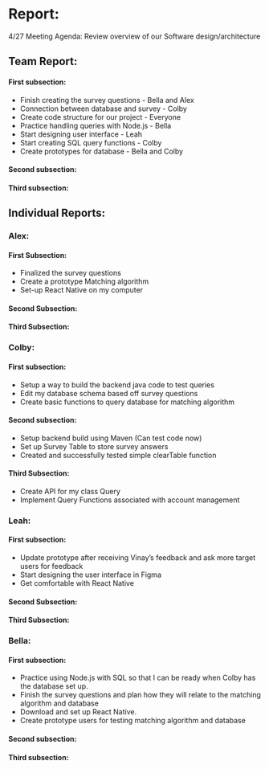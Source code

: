 # Report:

4/27 Meeting Agenda:
Review overview of our Software design/architecture


## Team Report:
#### First subsection:
- Finish creating the survey questions - Bella and Alex 
- Connection between database and survey - Colby 
- Create code structure for our project - Everyone 
- Practice handling queries with Node.js - Bella 
- Start designing user interface - Leah 
- Start creating SQL query functions - Colby 
- Create prototypes for database - Bella and Colby

#### Second subsection:


#### Third subsection:


## Individual Reports:

### Alex:
#### First Subsection:
- Finalized the survey questions
- Create a prototype Matching algorithm
- Set-up React Native on my computer

#### Second Subsection:


#### Third Subsection:


### Colby:
#### First subsection:
- Setup a way to build the backend java code to test queries
- Edit my database schema based off survey questions
- Create basic functions to query database for matching algorithm

#### Second subsection: 
- Setup backend build using Maven (Can test code now)
- Set up Survey Table to store survey answers
- Created and successfully tested simple clearTable function

#### Third Subsection:
- Create API for my class Query
- Implement Query Functions associated with account management

### Leah:
#### First subsection:
- Update prototype after receiving Vinay’s feedback and ask more target users for feedback
- Start designing the user interface in Figma
- Get comfortable with React Native

#### Second Subsection:


#### Third Subsection:


### Bella:
#### First subsection:
- Practice using Node.js with SQL so that I can be ready when Colby has the database set up.
- Finish the survey questions and plan how they will relate to the matching algorithm and database
- Download and set up React Native.
- Create prototype users for testing matching algorithm and database

#### Second subsection:


#### Third subsection:
